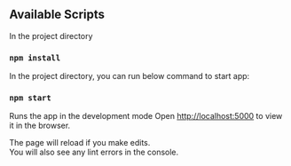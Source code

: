 ## Available Scripts

In the project directory

### `npm install`

In the project directory, you can run below command to start app:

### `npm start`

Runs the app in the development mode
Open [http://localhost:5000](http://localhost:5000) to view it in the browser.

The page will reload if you make edits.<br>
You will also see any lint errors in the console.
